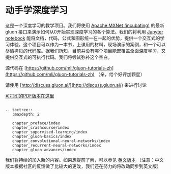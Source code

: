 # 动手学深度学习

这是一个深度学习的教学项目。我们将使用 [Apache MXNet (incubating)](https://github.com/apache/incubator-mxnet) 的最新 gluon 接口来演示如何从0开始实现深度学习的各个算法。我们的将利用 [Jupyter notebook](http://jupyter.org/) 能将文档，代码，公式和图形统一在一起的优势，提供一个交互式的学习体验。这个项目可以作为一本书，上课用的材料，现场演示的案例，和一个可以尽情拷贝的代码库。据我们所知，目前并没有哪个项目能既覆盖全面深度学习，又提供交互式的可执行代码。我们将尝试弥补这个空白。

源代码在 [https://github.com/mli/gluon-tutorials-zh](https://github.com/mli/gluon-tutorials-zh) （亲，给个好评加颗星）

请使用 [http://discuss.gluon.ai/](http://discuss.gluon.ai/) 来进行讨论

[可打印的PDF版本在这里](./gluon_tutorials_zh.pdf)

```eval_rst

.. toctree::
   :maxdepth: 2

   chapter_preface/index
   chapter_crashcourse/index
   chapter_supervised-learning/index
   chapter_gluon-basics/index
   chapter_convolutional-neural-networks/index
   chapter_recurrent-neural-networks/index
   chapter_gluon-advances/index
```

我们将持续的加入新的内容。如果想提前了解，可以参见 [英文版本](http://gluon.mxnet.io/) （注意：中文版本根据社区的反馈做了比较大的更改，我们还在努力的将改动同步到英文版）
